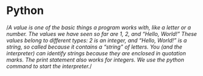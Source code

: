 # Python
/*A value is one of the basic things a program works with, like a letter or a number.
The values we have seen so far are 1, 2, and “Hello, World!”
These values belong to different types: 2 is an integer, and “Hello, World!” is a
string, so called because it contains a “string” of letters. You (and the interpreter)
can identify strings because they are enclosed in quotation marks.
The print statement also works for integers. We use the python command to start
the interpreter.*/
